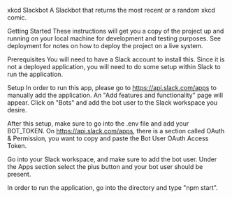 xkcd Slackbot
A Slackbot that returns the most recent or a random xkcd comic. 

Getting Started
These instructions will get you a copy of the project up and running on your local machine for development and testing purposes. See deployment for notes on how to deploy the project on a live system.

Prerequisites
You will need to have a Slack account to install this. Since it is not a deployed application, you will need to do some setup within Slack to run the application.

Setup
In order to run this app, please go to https://api.slack.com/apps to manually add the application. An "Add features and functionality" page will appear. Click on "Bots" and add the bot user to the Slack workspace you desire. 

After this setup, make sure to go into the .env file and add your BOT_TOKEN. On https://api.slack.com/apps, there is a section called OAuth & Permission, you want to copy and paste the Bot User OAuth Access Token. 

Go into your Slack workspace, and make sure to add the bot user. Under the Apps section select the plus button and your bot user should be present. 

In order to run the application, go into the directory and type "npm start".
